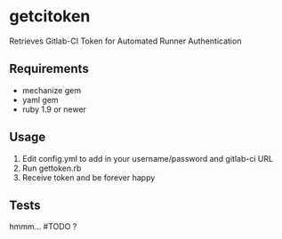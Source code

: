 getcitoken
==========

Retrieves Gitlab-CI Token for Automated Runner Authentication

## Requirements

- mechanize gem
- yaml gem
- ruby 1.9 or newer

## Usage

1) Edit config.yml to add in your username/password and gitlab-ci URL
2) Run gettoken.rb
3) Receive token and be forever happy

## Tests

hmmm... #TODO ?
